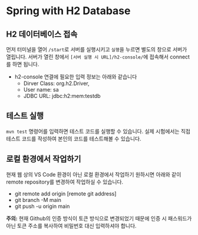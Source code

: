 # Spring with H2 Database
## H2 데이터베이스 접속
먼저 터미널을 열어 `/start`로 서버를 실행시키고 `실행`을 누르면 별도의 창으로 서버가 열립니다.
서버가 열린 창에서 `[서버 실행 시 URL]/h2-console/`에 접속해서 connect를 하면 됩니다.
- h2-console 연결에 필요한 입력 정보는 아래와 같습니다
  - Dirver Class: org.h2.Driver,
  - User name: sa
  - JDBC URL: jdbc:h2:mem:testdb
## 테스트 실행
`mvn test` 명령어를 입력하면 테스트 코드를 실행할 수 있습니다. 
실제 시험에서는 직접 테스트 코드를 작성하여 본인의 코드를 테스트해볼 수 있습니다.
## 로컬 환경에서 작업하기
현재 웹 상의 VS Code 환경이 아닌 로컬 환경에서 작업하기 원하시면 아래와 같이 remote repository를 변경하여 작업하실 수 있습니다.
- git remote add origin [remote git address]
- git branch -M main
- git push -u origin main

**주의:** 현재 Github의 인증 방식이 토큰 방식으로 변경되었기 때문에 인증 시 패스워드가 아닌 토큰 주소를 복사하여 비밀번호 대신 입력하셔야 합니다. 
